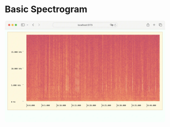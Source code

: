 # Basic Spectrogram

![packages/website/static/example-basic-spectrogram.webp](../../packages/website/static/example-basic-spectrogram.webp)

